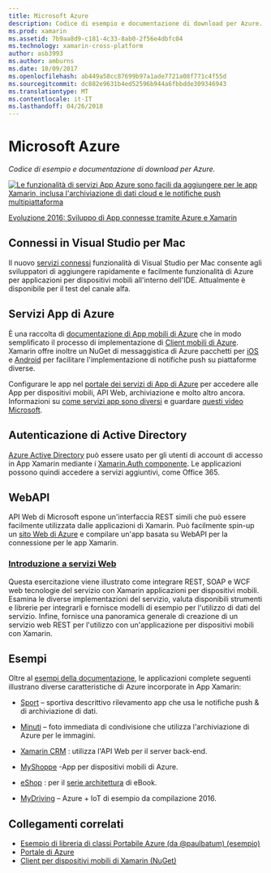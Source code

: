 ```yaml
---
title: Microsoft Azure
description: Codice di esempio e documentazione di download per Azure.
ms.prod: xamarin
ms.assetid: 7b9aa8d9-c181-4c33-8ab0-2f56e4dbfc04
ms.technology: xamarin-cross-platform
author: asb3993
ms.author: amburns
ms.date: 10/09/2017
ms.openlocfilehash: ab449a58cc87699b97a1ade7721a08f771c4f55d
ms.sourcegitcommit: dc882e9631b4ed52596b944a6fbbdde309346943
ms.translationtype: MT
ms.contentlocale: it-IT
ms.lasthandoff: 04/26/2018
---
```

# <a name="microsoft-azure"></a>Microsoft Azure

_Codice di esempio e documentazione di download per Azure._

[ ![](images/evolve-mikej-azure-sml.png "Le funzionalità di servizi App Azure sono facili da aggiungere per le app Xamarin, inclusa l'archiviazione di dati cloud e le notifiche push multipiattaforma")](https://evolve.xamarin.com/session/56ec886fde91c6253c277bc6)

[Evoluzione 2016: Sviluppo di App connesse tramite Azure e Xamarin](https://evolve.xamarin.com/session/56ec886fde91c6253c277bc6)

## <a name="connected-services-in-visual-studio-for-mac"></a>Connessi in Visual Studio per Mac

Il nuovo [servizi connessi](connected-services.md) funzionalità di Visual Studio per Mac consente agli sviluppatori di aggiungere rapidamente e facilmente funzionalità di Azure per applicazioni per dispositivi mobili all'interno dell'IDE. Attualmente è disponibile per il test del canale alfa.


## <a name="azure-app-services"></a>Servizi App di Azure

È una raccolta di [documentazione di App mobili di Azure](~/cross-platform/data-cloud/mobile-apps.md) che in modo semplificato il processo di implementazione di [Client mobili di Azure](https://www.nuget.org/packages/Microsoft.Azure.Mobile.Client/).
Xamarin offre inoltre un NuGet di messaggistica di Azure pacchetti per [iOS](https://www.nuget.org/packages/Xamarin.Azure.NotificationHubs.iOS/) e [Android](https://www.nuget.org/packages/Xamarin.Azure.NotificationHubs.Android/) per facilitare l'implementazione di notifiche push su piattaforme diverse.

Configurare le app nel [portale dei servizi di App di Azure](https://portal.azure.com/) per accedere alle App per dispositivi mobili, API Web, archiviazione e molto altro ancora. Informazioni su [come servizi app sono diversi](http://azure.microsoft.com/updates/whats-new-with-azure-app-service/) e guardare [questi video Microsoft](http://azure.microsoft.com/campaigns/azure-march-announcement/).

## <a name="active-directory-authentication"></a>Autenticazione di Active Directory

[Azure Active Directory](~/cross-platform/data-cloud/active-directory/index.md) può essere usato per gli utenti di account di accesso in App Xamarin mediante i [Xamarin.Auth componente](https://www.nuget.org/packages/Xamarin.Auth/).
Le applicazioni possono quindi accedere a servizi aggiuntivi, come Office 365.

## <a name="webapi"></a>WebAPI

API Web di Microsoft espone un'interfaccia REST simili che può essere facilmente utilizzata dalle applicazioni di Xamarin.
Può facilmente spin-up un [sito Web di Azure](https://trywebsites.azurewebsites.net/) e compilare un'app basata su WebAPI per la connessione per le app Xamarin.


###  <a name="introduction-to-web-servicescross-platformdata-cloudweb-servicesindexmd"></a>[Introduzione a servizi Web](~/cross-platform/data-cloud/web-services/index.md)

Questa esercitazione viene illustrato come integrare REST, SOAP e WCF web tecnologie del servizio con Xamarin applicazioni per dispositivi mobili. Esamina le diverse implementazioni del servizio, valuta disponibili strumenti e librerie per integrarli e fornisce modelli di esempio per l'utilizzo di dati del servizio. Infine, fornisce una panoramica generale di creazione di un servizio web REST per l'utilizzo con un'applicazione per dispositivi mobili con Xamarin.

## <a name="samples"></a>Esempi

Oltre al [esempi della documentazione](https://github.com/xamarin/mobile-samples/tree/master/Azure), le applicazioni complete seguenti illustrano diverse caratteristiche di Azure incorporate in App Xamarin:

- [Sport](https://github.com/xamarin/Sport) – sportiva descrittivo rilevamento app che usa le notifiche push & di archiviazione di dati.
- [Minuti](https://github.com/pierceboggan/Moments) – foto immediata di condivisione che utilizza l'archiviazione di Azure per le immagini.
- [Xamarin CRM](https://github.com/xamarin/app-crm) : utilizza l'API Web per il server back-end.
- [MyShoppe](https://github.com/jamesmontemagno/MyShoppe) -App per dispositivi mobili di Azure.

- [eShop](https://github.com/dotnet-architecture/eShopOnContainers) : per il [serie architettura](https://www.microsoft.com/net/learn/architecture) di eBook.
- [MyDriving](https://azure.microsoft.com/campaigns/mydriving/) – Azure + IoT di esempio da compilazione 2016.


## <a name="related-links"></a>Collegamenti correlati

- [Esempio di libreria di classi Portabile Azure (da @paulbatum) (esempio)](https://github.com/paulbatum/mobile-services-xamarin-pcl)
- [Portale di Azure](http://azure.microsoft.com/)
- [Client per dispositivi mobili di Xamarin (NuGet)](https://www.nuget.org/packages/Microsoft.Azure.Mobile.Client/)
